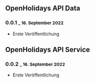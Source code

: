 ## OpenHolidays API Data

### 0.0.1 <small>_ 16. September 2022</small>

- Erste Veröffentlichung

## OpenHolidays API Service

### 0.0.2 <small>_ 16. September 2022</small>

- Erste Veröffentlichung